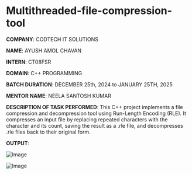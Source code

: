 # Multithreaded-file-compression-tool
**COMPANY**: CODTECH IT SOLUTIONS

**NAME**: AYUSH AMOL CHAVAN

**INTERN**: CT08FSR

**DOMAIN**: C++ PROGRAMMING

**BATCH DURATION**: DECEMBER 25th, 2024 to JANUARY 25TH, 2025

**MENTOR NAME**: NEELA SANTOSH KUMAR

**DESCRIPTION OF TASK PERFORMED**: This C++ project implements a file compression and decompression tool using Run-Length Encoding (RLE). It compresses an input file by replacing repeated characters with the character and its count, saving the result as a .rle file, and decompresses .rle files back to their original form.

**OUTPUT**: 

![Image](https://github.com/user-attachments/assets/2d409ccd-e695-4256-8b51-6020d3259e58)

![Image](https://github.com/user-attachments/assets/614f5f54-217d-49f1-bf0c-e88d1d5afd1b)
